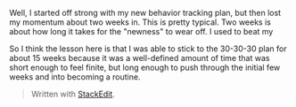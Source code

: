Well, I started off strong with my new behavior tracking plan, but then lost my momentum about two weeks in. This is pretty typical. Two weeks is about how long it takes for the "newness" to wear off. I used to beat my

So I think the lesson here is that I was able to stick to the 30-30-30 plan for about 15 weeks because it was a well-defined amount of time that was short enough to feel finite, but long enough to push through the initial few weeks and into becoming a routine.


> Written with [StackEdit](https://stackedit.io/).
<!--stackedit_data:
eyJoaXN0b3J5IjpbLTM5MzUzOTIwNl19
-->